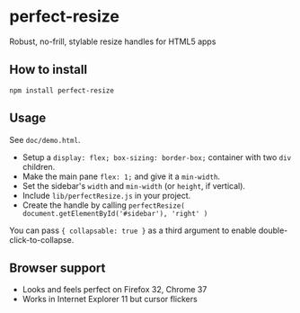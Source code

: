 # perfect-resize

Robust, no-frill, stylable resize handles for HTML5 apps

## How to install

`npm install perfect-resize`

## Usage

See ``doc/demo.html``.

 * Setup a ``display: flex; box-sizing: border-box;`` container with two ``div`` children.
 * Make the main pane ``flex: 1;`` and give it a ``min-width``.
 * Set the sidebar's ``width`` and ``min-width`` (or ``height``, if vertical).
 * Include ``lib/perfectResize.js`` in your project.
 * Create the handle by calling ``perfectResize( document.getElementById('#sidebar'), 'right' )``

You can pass ``{ collapsable: true }`` as a third argument to enable double-click-to-collapse.

## Browser support

  * Looks and feels perfect on Firefox 32, Chrome 37
  * Works in Internet Explorer 11 but cursor flickers
